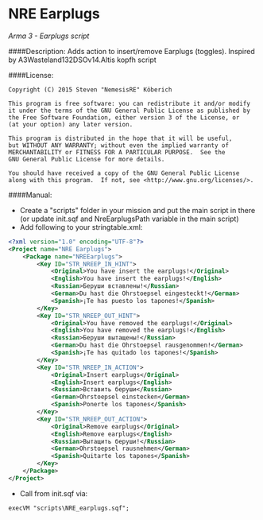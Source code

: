 # NRE Earplugs
*Arma 3 - Earplugs script*

####Description:
Adds action to insert/remove Earplugs (toggles).
Inspired by A3Wasteland132DSOv14.Altis kopfh script

####License:
```
Copyright (C) 2015 Steven "NemesisRE" Köberich

This program is free software: you can redistribute it and/or modify
it under the terms of the GNU General Public License as published by
the Free Software Foundation, either version 3 of the License, or
(at your option) any later version.

This program is distributed in the hope that it will be useful,
but WITHOUT ANY WARRANTY; without even the implied warranty of
MERCHANTABILITY or FITNESS FOR A PARTICULAR PURPOSE.  See the
GNU General Public License for more details.

You should have received a copy of the GNU General Public License
along with this program.  If not, see <http://www.gnu.org/licenses/>.
```

####Manual:
* Create a "scripts" folder in your mission and put the main script in there (or update init.sqf and NreEarplugsPath variable in the main script)
* Add following to your stringtable.xml:
```XML
<?xml version="1.0" encoding="UTF-8"?>
<Project name="NRE Earplugs">
	<Package name="NREEarplugs">
		<Key ID="STR_NREEP_IN_HINT">
			<Original>You have insert the earplugs!</Original>
			<English>You have insert the earplugs!</English>
			<Russian>Беруши вставлены!</Russian>
			<German>Du hast die Ohrstoepsel eingesteckt!</German>
			<Spanish>¡Te has puesto los tapones!</Spanish>
		</Key>
		<Key ID="STR_NREEP_OUT_HINT">
			<Original>You have removed the earplugs!</Original>
			<English>You have removed the earplugs!</English>
			<Russian>Беруши вытащены!</Russian>
			<German>Du hast die Ohrstoepsel rausgenommen!</German>
			<Spanish>¡Te has quitado los tapones!</Spanish>
		</Key>
		<Key ID="STR_NREEP_IN_ACTION">
			<Original>Insert earplugs</Original>
			<English>Insert earplugs</English>
			<Russian>Вставить беруши</Russian>
			<German>Ohrstoepsel einstecken</German>
			<Spanish>Ponerte los tapones</Spanish>
		</Key>
		<Key ID="STR_NREEP_OUT_ACTION">
			<Original>Remove earplugs</Original>
			<English>Remove earplugs</English>
			<Russian>Вытащить беруши!</Russian>
			<German>Ohrstoepsel rausnehmen</German>
			<Spanish>Quitarte los tapones</Spanish>
		</Key>
	</Package>
</Project>
```
* Call from init.sqf via:
```SQF
execVM "scripts\NRE_earplugs.sqf";
```
